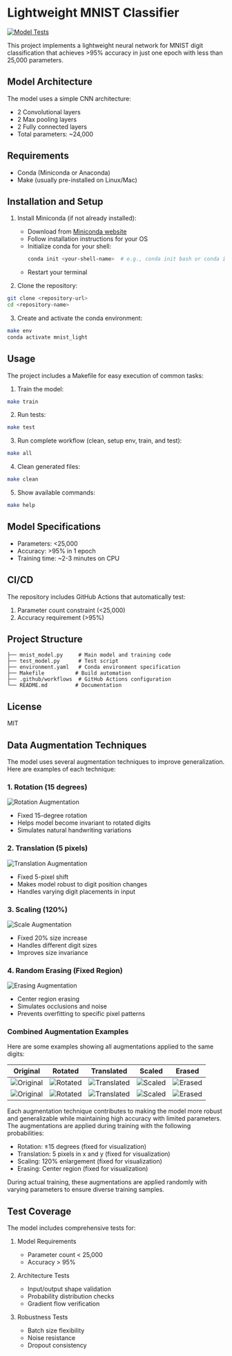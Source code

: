 # Lightweight MNIST Classifier

[![Model Tests](https://github.com/ashutoshtiwari05/ERA_Assignment5/actions/workflows/model_test.yml/badge.svg)](https://github.com/ashutoshtiwari05/ERA_Assignment5/actions/workflows/model_test.yml)

This project implements a lightweight neural network for MNIST digit classification that achieves >95% accuracy in just one epoch with less than 25,000 parameters.

## Model Architecture

The model uses a simple CNN architecture:
- 2 Convolutional layers
- 2 Max pooling layers
- 2 Fully connected layers
- Total parameters: ~24,000

## Requirements

- Conda (Miniconda or Anaconda)
- Make (usually pre-installed on Linux/Mac)

## Installation and Setup

1. Install Miniconda (if not already installed):
   - Download from [Miniconda website](https://docs.conda.io/en/latest/miniconda.html)
   - Follow installation instructions for your OS
   - Initialize conda for your shell:
     ```bash
     conda init <your-shell-name>  # e.g., conda init bash or conda init zsh
     ```
   - Restart your terminal

2. Clone the repository:
```bash
git clone <repository-url>
cd <repository-name>
```

3. Create and activate the conda environment:
```bash
make env
conda activate mnist_light
```

## Usage

The project includes a Makefile for easy execution of common tasks:

1. Train the model:
```bash
make train
```

2. Run tests:
```bash
make test
```

3. Run complete workflow (clean, setup env, train, and test):
```bash
make all
```

4. Clean generated files:
```bash
make clean
```

5. Show available commands:
```bash
make help
```

## Model Specifications

- Parameters: <25,000
- Accuracy: >95% in 1 epoch
- Training time: ~2-3 minutes on CPU

## CI/CD

The repository includes GitHub Actions that automatically test:
1. Parameter count constraint (<25,000)
2. Accuracy requirement (>95%)

## Project Structure

```
├── mnist_model.py     # Main model and training code
├── test_model.py      # Test script
├── environment.yaml   # Conda environment specification
├── Makefile          # Build automation
├── .github/workflows  # GitHub Actions configuration
└── README.md         # Documentation
```

## License

MIT

## Data Augmentation Techniques

The model uses several augmentation techniques to improve generalization. Here are examples of each technique:

### 1. Rotation (15 degrees)
![Rotation Augmentation](data/augmented_samples/combined_rotation.png)
- Fixed 15-degree rotation
- Helps model become invariant to rotated digits
- Simulates natural handwriting variations

### 2. Translation (5 pixels)
![Translation Augmentation](data/augmented_samples/combined_translate.png)
- Fixed 5-pixel shift
- Makes model robust to digit position changes
- Handles varying digit placements in input

### 3. Scaling (120%)
![Scale Augmentation](data/augmented_samples/combined_scale.png)
- Fixed 20% size increase
- Handles different digit sizes
- Improves size invariance

### 4. Random Erasing (Fixed Region)
![Erasing Augmentation](data/augmented_samples/combined_erase.png)
- Center region erasing
- Simulates occlusions and noise
- Prevents overfitting to specific pixel patterns

### Combined Augmentation Examples

Here are some examples showing all augmentations applied to the same digits:

| Original | Rotated | Translated | Scaled | Erased |
|----------|---------|------------|---------|---------|
| ![Original](data/augmented_samples/original_0_label_4.png) | ![Rotated](data/augmented_samples/aug_rotation_0_label_4.png) | ![Translated](data/augmented_samples/aug_translate_0_label_4.png) | ![Scaled](data/augmented_samples/aug_scale_0_label_4.png) | ![Erased](data/augmented_samples/aug_erase_0_label_4.png) |
| ![Original](data/augmented_samples/original_1_label_9.png) | ![Rotated](data/augmented_samples/aug_rotation_1_label_9.png) | ![Translated](data/augmented_samples/aug_translate_1_label_9.png) | ![Scaled](data/augmented_samples/aug_scale_1_label_9.png) | ![Erased](data/augmented_samples/aug_erase_1_label_9.png) |

Each augmentation technique contributes to making the model more robust and generalizable while maintaining high accuracy with limited parameters. The augmentations are applied during training with the following probabilities:
- Rotation: ±15 degrees (fixed for visualization)
- Translation: 5 pixels in x and y (fixed for visualization)
- Scaling: 120% enlargement (fixed for visualization)
- Erasing: Center region (fixed for visualization)

During actual training, these augmentations are applied randomly with varying parameters to ensure diverse training samples.

## Test Coverage
The model includes comprehensive tests for:
1. Model Requirements
   - Parameter count < 25,000
   - Accuracy > 95%

2. Architecture Tests
   - Input/output shape validation
   - Probability distribution checks
   - Gradient flow verification

3. Robustness Tests
   - Batch size flexibility
   - Noise resistance
   - Dropout consistency
